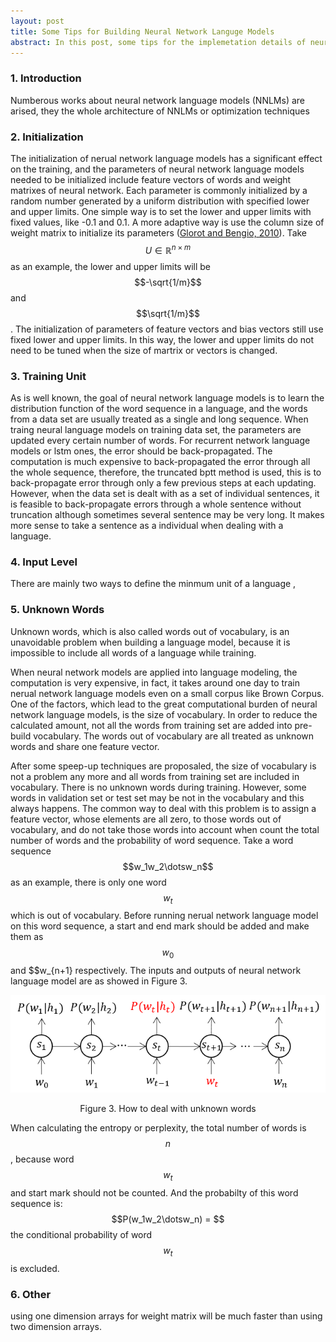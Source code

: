 ```yaml
---
layout: post
title: Some Tips for Building Neural Network Languge Models
abstract: In this post, some tips for the implemetation details of neural network language models will summarized, and the advantages or limits of each solution will also be disscused.
---
```


### 1. Introduction
Numberous works about neural network language models (NNLMs) are arised, they the whole architecture of NNLMs or optimization techniques 

### 2. Initialization
The initialization of nerual network language models has a significant effect on the training, and the parameters of neural network language models needed to be initialized include feature vectors of words and weight matrixes of neural network. Each parameter is commonly initialized by a random number generated by a uniform distribution with specified lower and upper limits. One simple way is to set the lower and upper limits with fixed values, like -0.1 and 0.1. A more adaptive way is use the column size of weight matrix to initialize its parameters ([Glorot and Bengio, 2010](http://proceedings.mlr.press/v9/glorot10a/glorot10a.pdf)). Take $$U\in\mathbb{R}^{n\times{m}}$$ as an example, the lower and upper limits will be $$-\sqrt{1/m}$$ and $$\sqrt{1/m}$$. The initialization of parameters of feature vectors and bias vectors still use fixed lower and upper limits. In this way, the lower and upper limits do not need to be tuned when the size of martrix or vectors is changed. 

### 3. Training Unit
As is well known, the goal of neural network language models is to learn the distribution function of the word sequence in a language, and the words from a data set are usually treated as a single and long sequence. When traing neural language models on training data set, the parameters are updated every certain number of words. For recurrent network language models or lstm ones, the error should be back-propagated. The computation is much expensive to back-propagated the error through all the whole sequence, therefore, the truncated bptt method is used, this is to back-propagate error through only a few previous steps at each updating. However, when the data set is dealt with as a set of individual sentences, it is feasible to back-propagate errors through a whole sentence without truncation although sometimes several sentence may be very long. It makes more sense to take a sentence as a individual when dealing with a language.

### 4. Input Level
There are mainly two ways to define the minmum unit of a language , 

### 5. Unknown Words
Unknown words, which is also called words out of vocabulary, is an unavoidable problem when building a language model, because it is impossible to  include all words of a language while training. 

When neural network models are applied into language modeling, the computation is very expensive, in fact, it takes around one day to train nerual network language models even on a small corpus like Brown Corpus. One of the factors, which lead to the great computational burden of neural network language models, is the size of vocabulary. In order to reduce the calculated amount, not all the words from training set are added into pre-build vocabulary. The words out of vocabulary are all treated as unknown words and share one feature vector.

After some speep-up techniques are proposaled, the size of vocabulary is not a problem any more and all words from training set are included in vocabulary. There is no unknown words during training. However, some words in validation set or test set may be not in the vocabulary and this always happens. The common way to deal with this problem is to assign a feature vector, whose elements are all zero, to those words out of vocabulary, and do not take those words into account when count the total number of words and the probability of word sequence. Take a word sequence $$w_1w_2\dotsw_n$$ as an example, there is only one word $$w_t$$ which is out of vocabulary. Before running nerual network language model on this word sequence, a start and end mark should be added and make them as $$w_0$$ and $$w_{n+1} respectively. The inputs and outputs of neural network language model are as showed in Figure 3.

<div style="text-align: center;">
<img src="/images/tips/unknownword.png">
<p>Figure 3. How to deal with unknown words</p>
</div>

When calculating the entropy or perplexity, the total number of words is $$n$$, because word $$w_t$$ and start mark should not be counted. And the probabilty of this word sequence is:
$$P(w_1w_2\dotsw_n) = $$
the conditional probability of word $$w_t$$ is excluded.

### 6. Other
using one dimension arrays for weight matrix will be much faster than using two dimension arrays.